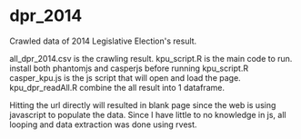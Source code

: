 # dpr_2014
Crawled data of 2014 Legislative Election's result.

all_dpr_2014.csv is the crawling result.
kpu_script.R is the main code to run.
install both phantomjs and casperjs before running kpu_script.R
casper_kpu.js is the js script that will open and load the page.
kpu_dpr_readAll.R combine the all result into 1 dataframe.


Hitting the url directly will resulted in blank page since the web is using javascript to populate the data.
Since I have little to no knowledge in js, all looping and data extraction was done using rvest.

